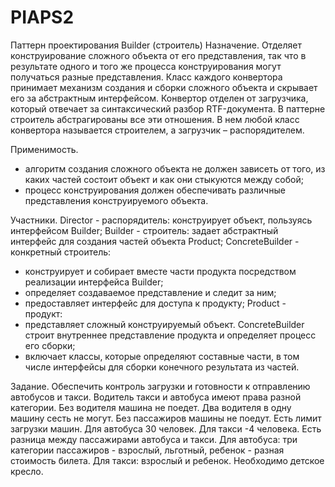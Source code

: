 # PIAPS2
Паттерн проектирования Builder (строитель)
Назначение.
Отделяет конструирование сложного объекта от его представления, так что в результате одного и того же процесса конструирования могут получаться разные представления.
Класс каждого конвертора принимает механизм создания и сборки сложного объекта и скрывает его за абстрактным интерфейсом. Конвертор отделен от загрузчика, который отвечает за синтаксический разбор RTF-документа.
В паттерне строитель абстрагированы все эти отношения. В нем любой класс конвертора называется строителем, а загрузчик – распорядителем.

Применимость.
- алгоритм создания сложного объекта не должен зависеть от того, из каких частей состоит объект и как они стыкуются между собой;
- процесс конструирования должен обеспечивать различные представления конструируемого объекта.

Участники.
Director - распорядитель: конструирует объект, пользуясь интерфейсом Builder;
Builder - строитель: задает абстрактный интерфейс для создания частей объекта Product;
ConcreteBuilder - конкретный строитель:
- конструирует и собирает вместе части продукта посредством реализации интерфейса Builder;
- определяет создаваемое представление и следит за ним;
- предоставляет интерфейс для доступа к продукту;
Product - продукт:
- представляет сложный конструируемый объект. ConcreteBuilder строит внутреннее представление продукта и определяет процесс его сборки;
- включает классы, которые определяют составные части, в том числе интерфейсы для сборки конечного результата из частей.

Задание. 
Обеспечить контроль загрузки и готовности к отправлению автобусов и такси. Водитель такси и автобуса имеют права разной категории. 
Без водителя машина не поедет. Два водителя в одну машину сесть не могут. Без пассажиров машины не поедут. Есть лимит загрузки машин. 
Для автобуса 30 человек. Для такси -4 человека.
Есть разница между пассажирами автобуса и такси.
Для автобуса: три категории пассажиров - взрослый, льготный, ребенок - разная стоимость билета.
Для такси: взрослый и ребенок. Необходимо детское кресло.

